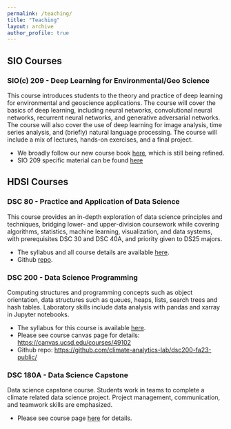 ```yaml
---
permalink: /teaching/
title: "Teaching"
layout: archive
author_profile: true
---
```


## SIO Courses

### SIO(c) 209 - Deep Learning for Environmental/Geo Science

This course introduces students to the theory and practice of deep learning for environmental and geoscience applications. The course will cover the basics of deep learning, including neural networks, convolutional neural networks, recurrent neural networks, and generative adversarial networks. The course will also cover the use of deep learning for image analysis, time series analysis, and (briefly) natural language processing. The course will include a mix of lectures, hands-on exercises, and a final project.

 - We broadly follow our new course book [here](/deep-learning-book), which is still being refined.
 - SIO 209 specific material can be found [here](https://github.com/climate-analytics-lab/sioc209-2024-sp)

## HDSI Courses

### DSC 80 - Practice and Application of Data Science

This course provides an in-depth exploration of data science principles and techniques, bridging lower- and upper-division coursework while covering algorithms, statistics, machine learning, visualization, and data systems, with prerequisites DSC 30 and DSC 40A, and priority given to DS25 majors.

 - The syllabus and all course details are available [here](https://dsc80.com/).
 - Github [repo](https://github.com/dsc-courses/dsc80-2025-wi).

### DSC 200 - Data Science Programming

Computing structures and programming concepts such as object orientation, data structures such as queues, heaps, lists, search trees and hash tables. Laboratory skills include data analysis with pandas and xarray in Jupyter notebooks.

 - The syllabus for this course is available [here](https://docs.google.com/document/d/1tzFKGk-_i-EBZ8EoAs3aV0XDtmRKXyOW60dvkvF4KbU/edit?usp=sharing).
 - Please see course canvas page for details: <https://canvas.ucsd.edu/courses/49102>
 - Github repo: <https://github.com/climate-analytics-lab/dsc200-fa23-public/>

### DSC 180A - Data Science Capstone

Data science capstone course. Students work in teams to complete a climate related data science project. Project management, communication, and teamwork skills are emphasized. 

 - Please see course page [here](/dsc_180) for details.
